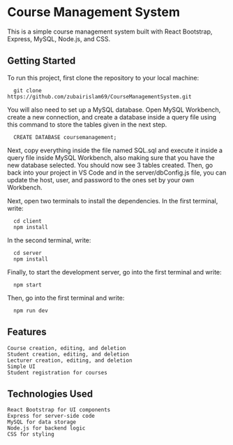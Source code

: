 # Course Management System

This is a simple course management system built with React Bootstrap, Express, MySQL, Node.js, and CSS.
## Getting Started

To run this project, first clone the repository to your local machine:

      git clone https://github.com/zubairislam69/CourseManagementSystem.git



You will also need to set up a MySQL database. Open MySQL Workbench, create a new connection, and create a database inside a query file using this command to store the tables given in the next step. 

      CREATE DATABASE coursemanagement;
 
Next, copy everything inside the file named SQL.sql and execute it inside a query file inside MySQL Workbench, also making sure that you have the new database selected. You should now see 3 tables created. Then, go back into your project in VS Code and in the server/dbConfig.js file, you can update the host, user, and password to the ones set by your own Workbench.

Next, open two terminals to install the dependencies. In the first terminal, write:

      cd client
      npm install
      
In the second terminal, write:      
 
      cd server
      npm install


Finally, to start the development server, go into the first terminal and write:

      npm start
      
Then, go into the first terminal and write:

      npm run dev
      
 ## Features     
 
    Course creation, editing, and deletion
    Student creation, editing, and deletion
    Lecturer creation, editing, and deletion
    Simple UI
    Student registration for courses

## Technologies Used

    React Bootstrap for UI components
    Express for server-side code
    MySQL for data storage
    Node.js for backend logic
    CSS for styling
